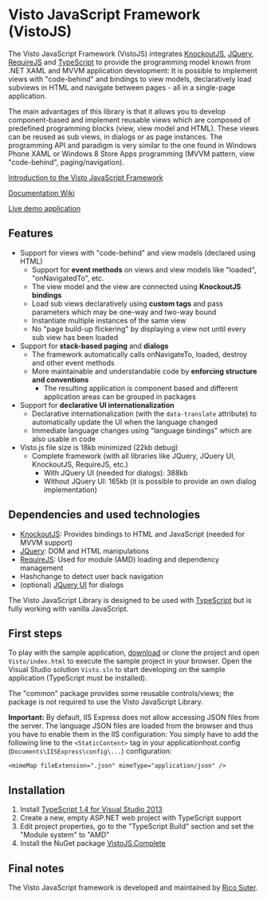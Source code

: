 # Visto JavaScript Framework (VistoJS)

The Visto JavaScript Framework (VistoJS) integrates [KnockoutJS](http://knockoutjs.com), [JQuery](http://jquery.com),  [RequireJS](http://www.requirejs.org) and [TypeScript](http://www.typescriptlang.org) to provide the programming model known from .NET XAML and MVVM application development: It is possible to implement views with "code-behind" and bindings to view models, declaratively load subviews in HTML and navigate between pages - all in a single-page application. 

The main advantages of this library is that it allows you to develop component-based and implement reusable views which are composed of predefined programming blocks (view, view model and HTML). These views can be reused as sub views, in dialogs or as page instances. The programming API and paradigm is very similar to the one found in Windows Phone XAML or Windows 8 Store Apps programming (MVVM pattern, view "code-behind", paging/navigation).

[Introduction to the Visto JavaScript Framework](https://github.com/VistoJS/Core/wiki/Introduction)

[Documentation Wiki](https://github.com/VistoJS/Core/wiki)

[Live demo application](https://rawgit.com/VistoJS/Core/master/Visto/index.html)

## Features

- Support for views with "code-behind" and view models (declared using HTML) 
    - Support for **event methods** on views and view models like "loaded", "onNavigatedTo", etc. 
    - The view model and the view are connected using **KnockoutJS bindings** 
    - Load sub views declaratively using **custom tags** and pass parameters which may be one-way and two-way bound
    - Instantiate multiple instances of the same view 
    - No "page build-up flickering" by displaying a view not until every sub view has been loaded
- Support for **stack-based paging** and **dialogs** 
    - The framework automatically calls onNavigateTo, loaded, destroy and other event methods
    - More maintainable and understandable code by **enforcing structure and conventions**
        - The resulting application is component based and different application areas can be grouped in packages
- Support for **declarative UI internationalization**
    - Declarative internationalization (with the `data-translate` attribute) to automatically update the UI when the language changed
    - Immediate language changes using "language bindings" which are also usable in code
- Visto.js file size is 18kb minimized (22kb debug)
    - Complete framework (with all libraries like JQuery, JQuery UI, KnockoutJS, RequireJS, etc.)
        - With JQuery UI (needed for dialogs): 388kb 
        - Without JQuery UI: 165kb (it is possible to provide an own dialog implementation)

## Dependencies and used technologies

- [KnockoutJS](http://knockoutjs.com): Provides bindings to HTML and JavaScript (needed for MVVM support) 
- [JQuery](http://jquery.com): DOM and HTML manipulations
- [RequireJS](http://www.requirejs.org): Used for module (AMD) loading and dependency management 
- Hashchange to detect user back navigation 
- (optional) [JQuery UI](http://jqueryui.com) for  dialogs

The Visto JavaScript Library is designed to be used with [TypeScript](http://www.typescriptlang.org) but is fully working with vanilla JavaScript. 

## First steps

To play with the sample application, [download](https://github.com/VistoJS/Core/archive/master.zip) or clone the project and open `Visto/index.html` to execute the sample project in your browser. Open the Visual Studio solution `Visto.sln` to start developing on the sample application (TypeScript must be installed). 

The "common" package provides some reusable controls/views; the package is not required to use the Visto JavaScript Library. 

**Important:** By default, IIS Express does not allow accessing JSON files from the server. The language JSON files are loaded from the browser and thus you have to enable them in the IIS configuration: You simply have to add the following line to the `<StaticContent>` tag in your applicationhost.config (`Documents\IISExpress\config\...`) configuration: 

    <mimeMap fileExtension=".json" mimeType="application/json" />
    
## Installation

1. Install [TypeScript 1.4 for Visual Studio 2013](https://visualstudiogallery.msdn.microsoft.com/2d42d8dc-e085-45eb-a30b-3f7d50d55304)
2. Create a new, empty ASP.NET web project with TypeScript support
3. Edit project properties, go to the "TypeScript Build" section and set the "Module system" to "AMD" 
4. Install the NuGet package [VistoJS.Complete](http://www.nuget.org/packages/VistoJS.Complete/)

## Final notes

The Visto JavaScript framework is developed and maintained by [Rico Suter](http://rsuter.com). 
